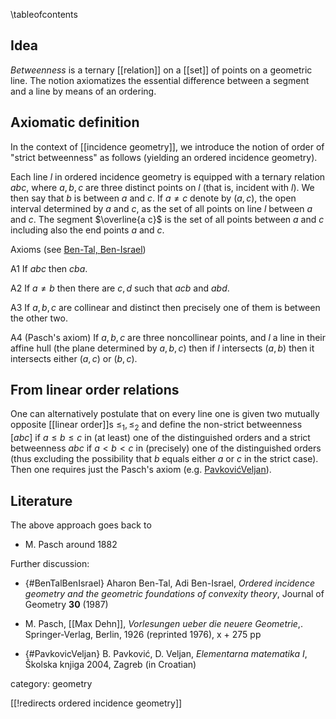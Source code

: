 
\tableofcontents

## Idea

*Betweenness* is a ternary [[relation]] on a [[set]] of points on a geometric line. The notion axiomatizes the essential difference between a segment and a line by means of an ordering.

## Axiomatic definition

In the context of [[incidence geometry]], we introduce the notion of order of "strict betweenness" as follows (yielding an ordered incidence geometry). 

Each line $l$ in ordered incidence geometry is equipped with a ternary relation $a b c$, where $a,b,c$ are three distinct points on $l$ (that is, incident with $l$). We then say that $b$ is between $a$ and $c$. If $a\neq c$ denote by $(a,c)$, the open interval determined by $a$ and $c$, as the set of all points on line $l$ between $a$ and $c$. The segment $\overline{a c}$ is the set of all points between $a$ and $c$ including also the end points $a$ and $c$.

Axioms (see [Ben-Tal, Ben-Israel](#BenTalBenIsrael))

A1 If $a b c$ then $c b a$.

A2 If $a\neq b$ then there are $c, d$ such that $a c b$ and $a b d$.

A3 If $a,b,c$ are collinear and distinct then precisely one of them is between the other two.

A4 (Pasch's axiom) If $a,b,c$ are three noncollinear points, and $l$ a line in their affine hull (the plane determined by $a,b,c$) then if $l$ intersects $(a,b)$ then it intersects either $(a,c)$ or $(b,c)$.

## From linear order relations

One can alternatively postulate that on every line one is given two mutually opposite [[linear order]]s $\leq_1,\leq_2$ and define the non-strict betweenness $[a b c]$ if $a \leq b\leq c$ in (at least) one of the distinguished orders and a strict betweenness $a b c$ if $a \lt b \lt c$ in (precisely) one of the distinguished orders (thus excluding the possibility that $b$ equals either $a$ or $c$ in the strict case). 
Then one requires just the Pasch's axiom (e.g. [PavkovićVeljan](#PavkovicVeljan)). 



## Literature

The above approach goes back to 

* M. Pasch around 1882

Further discussion:

* {#BenTalBenIsrael} Aharon Ben-Tal, Adi Ben-Israel, _Ordered incidence geometry and the geometric foundations of convexity theory_, Journal of Geometry __30__ (1987)

* M. Pasch, [[Max Dehn]], _Vorlesungen ueber die neuere Geometrie_,. Springer-Verlag, Berlin, 1926 (reprinted 1976), x + 275 pp

* {#PavkovicVeljan} B. Pavković, D. Veljan, _Elementarna matematika I_, Školska knjiga 2004, Zagreb (in Croatian)

category: geometry

[[!redirects ordered incidence geometry]]



